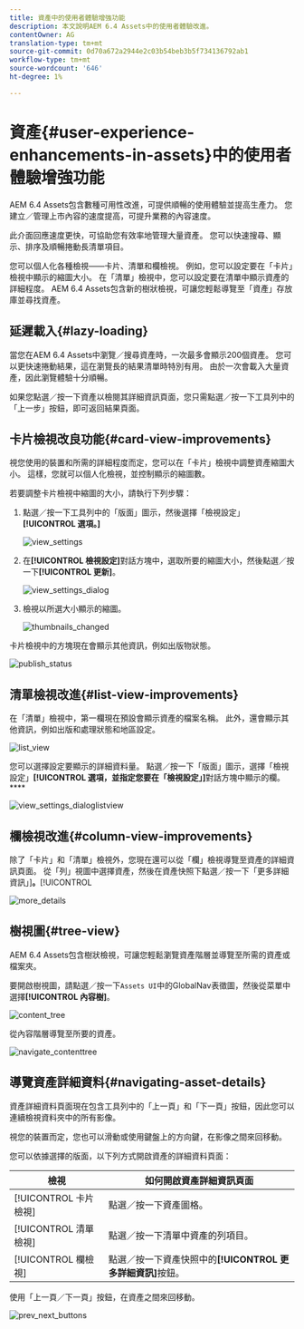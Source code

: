 ```yaml
---
title: 資產中的使用者體驗增強功能
description: 本文說明AEM 6.4 Assets中的使用者體驗改進。
contentOwner: AG
translation-type: tm+mt
source-git-commit: 0d70a672a2944e2c03b54beb3b5f734136792ab1
workflow-type: tm+mt
source-wordcount: '646'
ht-degree: 1%

---
```



# 資產{#user-experience-enhancements-in-assets}中的使用者體驗增強功能

AEM 6.4 Assets包含數種可用性改進，可提供順暢的使用體驗並提高生產力。 您建立／管理上市內容的速度提高，可提升業務的內容速度。

此介面回應速度更快，可協助您有效率地管理大量資產。 您可以快速搜尋、顯示、排序及順暢捲動長清單項目。

您可以個人化各種檢視——卡片、清單和欄檢視。 例如，您可以設定要在「卡片」檢視中顯示的縮圖大小。 在「清單」檢視中，您可以設定要在清單中顯示資產的詳細程度。 AEM 6.4 Assets包含新的樹狀檢視，可讓您輕鬆導覽至「資產」存放庫並尋找資產。

## 延遲載入{#lazy-loading}

當您在AEM 6.4 Assets中瀏覽／搜尋資產時，一次最多會顯示200個資產。 您可以更快速捲動結果，這在瀏覽長的結果清單時特別有用。 由於一次會載入大量資產，因此瀏覽體驗十分順暢。

如果您點選／按一下資產以檢閱其詳細資訊頁面，您只需點選／按一下工具列中的「上一步」按鈕，即可返回結果頁面。

## 卡片檢視改良功能{#card-view-improvements}

視您使用的裝置和所需的詳細程度而定，您可以在「卡片」檢視中調整資產縮圖大小。 這樣，您就可以個人化檢視，並控制顯示的縮圖數。

若要調整卡片檢視中縮圖的大小，請執行下列步驟：

1. 點選／按一下工具列中的「版面」圖示，然後選擇「檢視設定」**[!UICONTROL 選項。]**

   ![view_settings](assets/view_settings.png)

1. 在&#x200B;**[!UICONTROL 檢視設定]**&#x200B;對話方塊中，選取所要的縮圖大小，然後點選／按一下&#x200B;**[!UICONTROL 更新]**。

   ![view_settings_dialog](assets/view_settings_dialog.png)

1. 檢視以所選大小顯示的縮圖。

   ![thumbnails_changed](assets/thumbnails_changed.png)

卡片檢視中的方塊現在會顯示其他資訊，例如出版物狀態。

![publish_status](assets/publish_status.png)

## 清單檢視改進{#list-view-improvements}

在「清單」檢視中，第一欄現在預設會顯示資產的檔案名稱。 此外，還會顯示其他資訊，例如出版和處理狀態和地區設定。

![list_view](assets/list_view.png)

您可以選擇設定要顯示的詳細資料量。 點選／按一下「版面」圖示，選擇「檢視設定」**[!UICONTROL 選項，並指定您要在「檢視設定」]**&#x200B;對話方塊中顯示的欄。****

![view_settings_dialoglistview](assets/view_settings_dialoglistview.png)

## 欄檢視改進{#column-view-improvements}

除了「卡片」和「清單」檢視外，您現在還可以從「欄」檢視導覽至資產的詳細資訊頁面。 從「列」視圖中選擇資產，然後在資產快照下點選／按一下「更多詳細資訊」]**。**[!UICONTROL 

![more_details](assets/more_details.png)

## 樹視圖{#tree-view}

AEM 6.4 Assets包含樹狀檢視，可讓您輕鬆瀏覽資產階層並導覽至所需的資產或檔案夾。

要開啟樹視圖，請點選／按一下`Assets UI`中的GlobalNav表徵圖，然後從菜單中選擇&#x200B;**[!UICONTROL 內容樹]**。

![content_tree](assets/content_tree.png)

從內容階層導覽至所要的資產。

![navigate_contenttree](assets/navigate_contenttree.png)

## 導覽資產詳細資料{#navigating-asset-details}

資產詳細資料頁面現在包含工具列中的「上一頁」和「下一頁」按鈕，因此您可以連續檢視資料夾中的所有影像。

視您的裝置而定，您也可以滑動或使用鍵盤上的方向鍵，在影像之間來回移動。

您可以依據選擇的版面，以下列方式開啟資產的詳細資料頁面：

| **檢視** | **如何開啟資產詳細資訊頁面** |
|---|---|
| [!UICONTROL 卡片檢視] | 點選／按一下資產圖格。 |
| [!UICONTROL 清單檢視] | 點選／按一下清單中資產的列項目。 |
| [!UICONTROL 欄檢視] | 點選／按一下資產快照中的&#x200B;**[!UICONTROL 更多詳細資訊]**&#x200B;按鈕。 |

使用「上一頁／下一頁」按鈕，在資產之間來回移動。

![prev_next_buttons](assets/prev_next_buttons.png)
